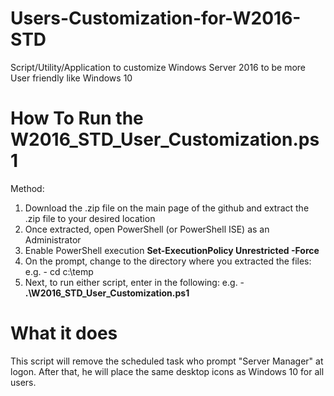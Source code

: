 # Users-Customization-for-W2016-STD
Script/Utility/Application to customize Windows Server 2016 to be more User friendly like Windows 10

# How To Run the W2016_STD_User_Customization.ps1
Method:

1. Download the .zip file on the main page of the github and extract the .zip file to your desired location
2. Once extracted, open PowerShell (or PowerShell ISE) as an Administrator
3. Enable PowerShell execution **Set-ExecutionPolicy Unrestricted -Force**
4. On the prompt, change to the directory where you extracted the files: e.g. - cd c:\temp
5. Next, to run either script, enter in the following: e.g. - **.\W2016_STD_User_Customization.ps1**

# What it does

This script will remove the scheduled task who prompt "Server Manager" at logon.
After that, he will place the same desktop icons as Windows 10 for all users.
